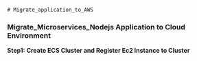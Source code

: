     # Migrate_application_to_AWS



### Migrate_Microservices_Nodejs Application to Cloud Environment



**Step1: Create ECS Cluster and Register Ec2 Instance to Cluster**
